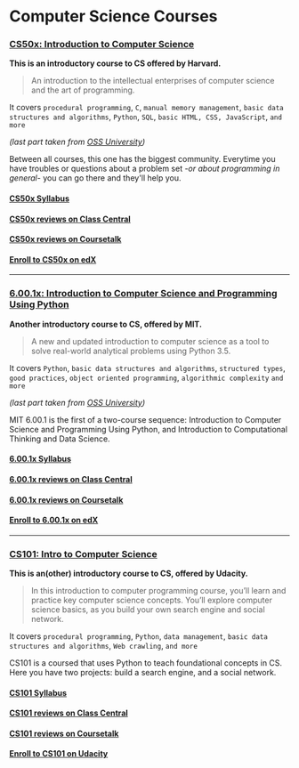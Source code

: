 
# Computer Science Courses


### [CS50x: Introduction to Computer Science](/Computer_Science/CS50_Harvard)

**This is an introductory course to CS offered by Harvard.** 

> An introduction to the intellectual enterprises of computer science and the art of programming.

It covers 
`procedural programming`,
`C`, 
`manual memory management`, 
`basic data structures and algorithms`, 
`Python`, 
`SQL`, 
`basic HTML, CSS, JavaScript`, 
`and more`

*(last part taken from [OSS University](https://github.com/open-source-society/computer-science#introduction-to-computer-science))*

Between all courses, this one has the biggest community. Everytime you have troubles or questions about a problem set -*or about programming in general*- you can go there and they'll help you.

#### [CS50x Syllabus](http://docs.cs50.net/2017/x/syllabus.html)

#### [CS50x reviews on Class Central](https://www.class-central.com/mooc/442/edx-introduction-to-computer-science)

#### [CS50x reviews on Coursetalk](https://www.coursetalk.com/providers/edx/courses/introduction-to-computer-science-3)

#### [Enroll to CS50x on edX](https://www.edx.org/course/introduction-computer-science-harvardx-cs50x)

----------

### [6.00.1x: Introduction to Computer Science and Programming Using Python](/Computer_Science/6.00_MIT)

**Another introductory course to CS, offered by MIT.**

> A new and updated introduction to computer science as a tool to solve real-world analytical problems using Python 3.5.

It covers 
`Python`,
`basic data structures and algorithms`, 
`structured types`,
`good practices`, 
`object oriented programming`,
`algorithmic complexity`
`and more`

*(last part taken from [OSS University](https://github.com/open-source-society/computer-science#introduction-to-computer-science))*

MIT 6.00.1 is the first of a two-course sequence: Introduction to Computer Science and Programming Using Python, and Introduction to Computational Thinking and Data Science.

#### [6.00.1x Syllabus](http://docs.cs50.net/2017/x/syllabus.html)

#### [6.00.1x reviews on Class Central](https://www.class-central.com/mooc/1341/edx-introduction-to-computer-science-and-programming-using-python)

#### [6.00.1x reviews on Coursetalk](https://www.coursetalk.com/providers/edx/courses/introduction-to-computer-science-and-programming-using-python-3)

#### [**Enroll to 6.00.1x on edX**](https://www.edx.org/course/introduction-computer-science-mitx-6-00-1x-11)

----------

### [CS101: Intro to Computer Science](/Computer_Science/CS101_Udacity)

**This is an(other) introductory course to CS, offered by Udacity.** 

> In this introduction to computer programming course, you’ll learn and practice key computer science concepts. You’ll explore computer science basics, as you build your own search engine and social network.

It covers 
`procedural programming`,
`Python`, 
`data management`, 
`basic data structures and algorithms`, 
`Web crawling`, 
`and more`

CS101 is a coursed that uses Python to teach foundational concepts in CS. Here you have two projects: build a search engine, and a social network. 

#### [CS101 Syllabus](https://www.udacity.com/course/intro-to-computer-science--cs101)

#### [CS101 reviews on Class Central](https://www.class-central.com/mooc/320/udacity-intro-to-computer-science)

#### [CS101 reviews on Coursetalk](https://www.coursetalk.com/providers/udacity/courses/intro-to-computer-science)

#### [**Enroll to CS101 on Udacity**](https://www.udacity.com/course/intro-to-computer-science--cs101)
